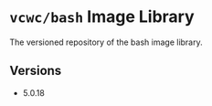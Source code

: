 # `vcwc/bash` Image Library

The versioned repository of the bash image library.

## Versions

* 5.0.18  
